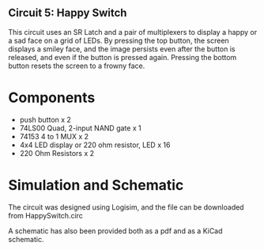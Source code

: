 ## Circuit 5: Happy Switch
This circuit uses an SR Latch and a pair of multiplexers to display a happy or a sad face on a grid of LEDs.
By pressing the top button, the screen displays a smiley face, and the image persists even after the button is released, and even if the button is pressed again.
Pressing the bottom button resets the screen to a frowny face.



# Components
- push button x 2
- 74LS00 Quad, 2-input NAND gate x 1
- 74153 4 to 1 MUX x 2
- 4x4 LED display or 220 ohm resistor, LED x 16
- 220 Ohm Resistors x 2

# Simulation and Schematic
The circuit was designed using Logisim, and the file can be downloaded from HappySwitch.circ

A schematic has also been provided both as a pdf and as a KiCad schematic.
